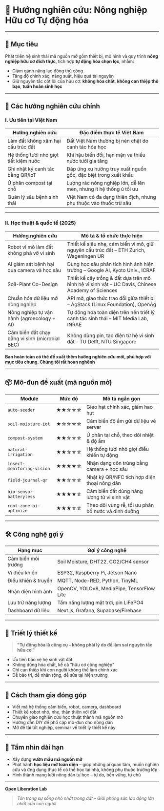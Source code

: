 # 📌 Hướng nghiên cứu: Nông nghiệp Hữu cơ Tự động hóa

---

## 🎯 Mục tiêu

Phát triển hệ sinh thái mã nguồn mở gồm thiết bị, mô hình và quy trình **nông nghiệp hữu cơ đích thực**, tích hợp **tự động hóa chọn lọc**, nhằm:

- Giảm gánh nặng lao động thủ công  
- Tăng độ chính xác, năng suất, hiệu quả tài nguyên  
- Giữ nguyên tắc cốt lõi của hữu cơ: **không hóa chất**, **không can thiệp thô bạo**, **tuần hoàn sinh học**

---

## 🧩 Các hướng nghiên cứu chính

### I. Ưu tiên tại Việt Nam

| Hướng nghiên cứu                      | Đặc điểm thực tế Việt Nam                                          |
|---------------------------------------|--------------------------------------------------------------------|
| Làm đất không xâm hại cấu trúc đất    | Đất Việt Nam thường bị nén chặt do canh tác hóa học               |
| Hệ thống tưới nhỏ giọt tiết kiệm nước | Khí hậu biến đổi, hạn mặn và thiếu nước tưới gia tăng             |
| Ghi nhật ký canh tác bằng QR/IoT      | Đáp ứng xu hướng truy xuất nguồn gốc, đặc biệt trong xuất khẩu    |
| Ủ phân compost tại chỗ                | Lượng rác nông nghiệp lớn, dễ lên men, nhưng ít hệ thống ủ tối ưu |
| Quản lý sâu bệnh sinh thái            | Việt Nam có đa dạng thiên địch, nhưng phụ thuộc vào thuốc trừ sâu |

---

### II. Học thuật & quốc tế (2025)

| Hướng nghiên cứu                              | Mô tả & tổ chức thực hiện                                                                                   |
|-----------------------------------------------|--------------------------------------------------------------------------------------------------------------|
| Robot vi mô làm đất không phá vỡ vi sinh      | Thiết kế siêu nhẹ, cảm biến vi mô, giữ nguyên cấu trúc đất – ETH Zurich, Wageningen UR                      |
| AI giám sát bệnh hại qua camera và học sâu    | Dùng học sâu phân tích hình ảnh hiện trường – Google AI, Kyoto Univ., ICRAF                                 |
| Soil-Plant Co-Design                          | Thiết kế cây trồng & đất dựa trên mô hình hệ vi sinh vật – UC Davis, Chinese Academy of Sciences            |
| Chuẩn hóa dữ liệu mở nông nghiệp              | API mở, giao thức trao đổi giữa thiết bị – AgStack (Linux Foundation), OpenAg                              |
| Nông nghiệp tự vận hành (agroecology + AI)    | Tự động hóa toàn diện trên nền triết lý canh tác sinh thái – MIT Media Lab, INRAE                           |
| Cảm biến đất chạy bằng vi sinh (microbial BEC)| Không dùng pin, tạo điện từ hệ vi sinh đất – TU Delft, NTU Singapore                                        |

**Bạn hoàn toàn có thể đề xuất thêm hướng nghiên cứu mới, phù hợp với mục tiêu chung. Chúng tôi rất hoan nghênh**

---

## 📦 Mô-đun đề xuất (mã nguồn mở)

| Module                      | Mức độ  | Mô tả ngắn gọn                                      |
|----------------------------|---------|-----------------------------------------------------|
| `auto-seeder`              | ★★☆☆☆   | Gieo hạt chính xác, giảm hao hụt                    |
| `soil-moisture-iot`        | ★☆☆☆☆   | Cảm biến độ ẩm gửi dữ liệu về server                |
| `compost-system`           | ★★☆☆☆   | Ủ phân tại chỗ, theo dõi nhiệt & độ ẩm              |
| `natural-irrigation`       | ★★☆☆☆   | Hệ thống tưới nhỏ giọt điều khiển tự động           |
| `insect-monitoring-vision` | ★★★★☆   | Nhận dạng côn trùng bằng camera + học sâu           |
| `field-journal-qr`         | ★★☆☆☆   | Nhật ký QR/NFC tích hợp điện thoại nông dân         |
| `bio-sensor-batteryless`   | ★★★★☆   | Cảm biến đất dùng năng lượng từ vi sinh vật         |
| `root-zone-ai-optimize`    | ★★★☆☆   | Theo dõi vùng rễ, tối ưu phân bổ nước và dinh dưỡng |

---

## 🛠️ Công nghệ gợi ý

| Hạng mục              | Gợi ý công nghệ                             |
|-----------------------|---------------------------------------------|
| Cảm biến môi trường   | Soil Moisture, DHT22, CO2/CH4 sensor        |
| Vi điều khiển         | ESP32, Raspberry Pi, Jetson Nano            |
| Điều khiển & truyền   | MQTT, Node-RED, Python, TinyML              |
| Nhận diện hình ảnh    | OpenCV, YOLOv8, MediaPipe, TensorFlow Lite |
| Lưu trữ năng lượng     | Tấm năng lượng mặt trời, pin LiFePO4        |
| Dashboard dữ liệu     | Next.js, Grafana, Supabase/Firebase         |

---

## 🧠 Triết lý thiết kế

> **"Tự động hóa là công cụ – không phải lý do để làm sai nguyên tắc hữu cơ."**

- Ưu tiên bảo vệ hệ sinh vật đất  
- Không dùng hóa chất, kể cả "hữu cơ công nghiệp"  
- Chỉ can thiệp khi con người không thể làm chính xác  
- Dễ bảo trì, dễ nhân rộng, dễ sửa tại hiện trường

---

## 🤝 Cách tham gia đóng góp

- Viết mã hệ thống cảm biến, robot, camera, dashboard  
- Thiết kế robot nhỏ, nhẹ, thân thiện với đất  
- Chuyển giao nghiên cứu học thuật thành mã nguồn mở  
- Hướng dẫn DIY để phổ cập mô-đun cho nông dân  
- Mở đề tài tốt nghiệp, seminar về triết lý thiết kế này

---

## 🌿 Tầm nhìn dài hạn

- Xây dựng **vườn mẫu mã nguồn mở** 
- Phát hành **học liệu mở toàn diện** – giúp những ai quan tâm, muốn nghiên cứu và ứng dụng thực tế có thể học tại nhà, không phụ thuộc trường lớp  
- Hình thành mạng lưới nông dân tự học – tự do, bền vững, tự chủ

---

**Open Liberation Lab**  
> _Tôn trọng sự sống nhỏ nhất trong đất – Giải phóng sức lao động lớn nhất của con người_
